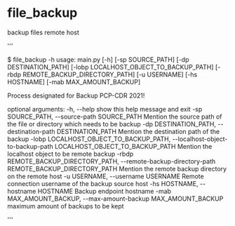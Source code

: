 # file_backup
backup files remote host

'''

$ file_backup -h 
usage: main.py [-h] [-sp SOURCE_PATH] [-dp DESTINATION_PATH] [-lobp LOCALHOST_OBJECT_TO_BACKUP_PATH] [-rbdp REMOTE_BACKUP_DIRECTORY_PATH] [-u USERNAME]
               [-hs HOSTNAME] [-mab MAX_AMOUNT_BACKUP]

Process designated for Backup PCP-CDR 2021!

optional arguments:
  -h, --help            show this help message and exit
  -sp SOURCE_PATH, --source-path SOURCE_PATH
                        Mention the source path of the file or directory which needs to be backup
  -dp DESTINATION_PATH, --destination-path DESTINATION_PATH
                        Mention the destination path of the backup
  -lobp LOCALHOST_OBJECT_TO_BACKUP_PATH, --localhost-object-to-backup-path LOCALHOST_OBJECT_TO_BACKUP_PATH
                        Mention the localhost object to be remote backup
  -rbdp REMOTE_BACKUP_DIRECTORY_PATH, --remote-backup-directory-path REMOTE_BACKUP_DIRECTORY_PATH
                        Mention the remote backup directory on the remote host
  -u USERNAME, --username USERNAME
                        Remote connection username of the backup source host
  -hs HOSTNAME, --hostname HOSTNAME
                        Backup endpoint hostname
  -mab MAX_AMOUNT_BACKUP, --max-amount-backup MAX_AMOUNT_BACKUP
                        maximum amount of backups to be kept
                        
'''
